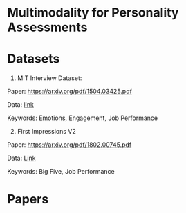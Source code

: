 # Multimodality for Personality Assessments



# Datasets

1. MIT Interview Dataset:

Paper: https://arxiv.org/pdf/1504.03425.pdf

Data: [link](https://docs.google.com/forms/d/e/1FAIpQLSetemWWtAoU5NVjHA_f7-Oc6EhD-Bgpmh6mS9KD08lJpUXMWw/viewform?c=0&w=1)

Keywords: Emotions, Engagement, Job Performance

2. First Impressions V2

Paper: https://arxiv.org/pdf/1802.00745.pdf

Data: [Link](http://chalearnlap.cvc.uab.es/dataset/24/description/)

Keywords: Big Five, Job Performance

# Papers
